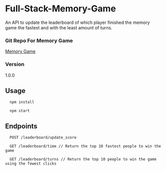 # Full-Stack-Memory-Game
An API to update the leaderboard of which player finished the memory game the fastest and with the least amount of turns.

### Git Repo For Memory Game
[Memory Game](https://github.com/Wonder13oy/MemoryGame-Angular)

### Version
1.0.0

## Usage
```
  npm install
  
  npm start
```

## Endpoints

```
  POST /leaderboard/update_score
  
  GET /leaderboard/time // Return the top 10 fastest people to win the game
  
  GET /leaderboard/turns // Return the top 10 people to win the game using the fewest clicks
```
